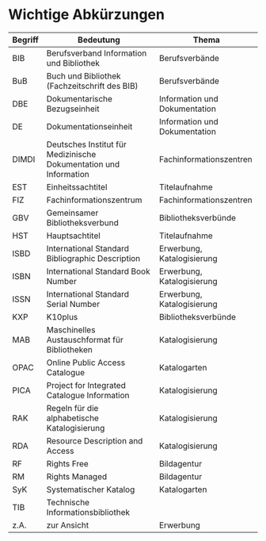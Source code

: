 # Wichtige Abkürzungen

| Begriff | Bedeutung                                                    | Thema                         |
| ------- | ------------------------------------------------------------ | ----------------------------- |
| BIB     | Berufsverband Information und Bibliothek                     | Berufsverbände                |
| BuB     | Buch und Bibliothek (Fachzeitschrift des BIB)                | Berufsverbände                |
| DBE     | Dokumentarische Bezugseinheit                                | Information und Dokumentation |
| DE      | Dokumentationseinheit                                        | Information und Dokumentation |
| DIMDI   | Deutsches Institut für Medizinische Dokumentation und Information | Fachinformationszentren       |
| EST     | Einheitssachtitel                                            | Titelaufnahme                 |
| FIZ     | Fachinformationszentrum                                      | Fachinformationszentren       |
| GBV     | Gemeinsamer Bibliotheksverbund                               | Bibliotheksverbünde           |
| HST     | Hauptsachtitel                                               | Titelaufnahme                 |
| ISBD    | International Standard Bibliographic Description             | Erwerbung, Katalogisierung    |
| ISBN    | International Standard Book Number                           | Erwerbung, Katalogisierung    |
| ISSN    | International Standard Serial Number                         | Erwerbung, Katalogisierung    |
| KXP     | K10plus                                                      | Bibliotheksverbünde           |
| MAB     | Maschinelles Austauschformat für Bibliotheken                | Katalogisierung               |
| OPAC    | Online Public Access Catalogue                               | Katalogarten                  |
| PICA    | Project for Integrated Catalogue Information                 | Katalogisierung               |
| RAK     | Regeln für die alphabetische Katalogisierung                 | Katalogisierung               |
| RDA     | Resource Description and Access 			                 | Katalogisierung               |
| RF      | Rights Free                                                  | Bildagentur                   |
| RM      | Rights Managed                                               | Bildagentur                   |
| SyK     | Systematischer Katalog                                       | Katalogarten                  |
| TIB     | Technische Informationsbibliothek                            |                               |
| z.A.    | zur Ansicht                                                  | Erwerbung                     |
